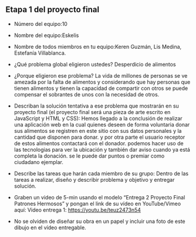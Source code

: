 ## Etapa 1 del proyecto final

- Número del equipo:10

- Nombre del equipo:Eskelis


- Nombre de todos miembros en tu equipo:Keren Guzmán, Lis Medina, Estefanía Villablanca.


- ¿Qué problema global eligieron ustedes? Desperdicio de alimentos


- ¿Porque eligieron ese problema? La vida de millones de personas se ve amezada por la falta de alimentos y considerando que hay personas que tienen alimentos y tienen la capacidad de compartir con otros se puede compensar el sobrantes de unos con la necesidad de otros.


- Describan la solución tentativa a ese problema que mostrarán en su proyecto final (el proyecto final será una pieza de arte escrito en JavaScript y HTML y CSS): 
Hemos llegado a la conclusión de realizar una aplicación web en la cual quienes deseen de forma voluntaria donar sus alimentos se registren en este sitio con sus datos personales y la cantidad que disponen para donar. y por otra parte el usuario receptor de estos alimentos contactará con el donador. 
podemos hacer uso de las tecnologias para ver la ubicación y también dar aviso cuando ya está completa la donación.
se le puede dar puntos o premiar como ciudadano ejemplar.


- Describe las tareas que harán cada miembro de su grupo:
Dentro de las tareas a realizar, diseño y describir problema y objetivo y entregar solución.


- Graben un video de 5-min usando el modelo “Entrega 2 Proyecto Final Patrones Hermosos” y pongan el link de su vídeo en YouTube/Vimeo aquí:
Video entrega 1: https://youtu.be/teuz2473n54

- No se olviden de diseñar su obra en un papel y incluir una foto de este dibujo en el vídeo entregable.
